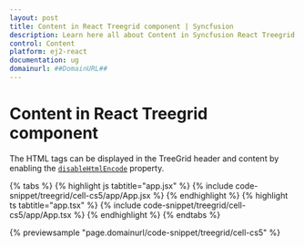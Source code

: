 ```yaml
---
layout: post
title: Content in React Treegrid component | Syncfusion
description: Learn here all about Content in Syncfusion React Treegrid component of Syncfusion Essential JS 2 and more.
control: Content 
platform: ej2-react
documentation: ug
domainurl: ##DomainURL##
---
```


# Content in React Treegrid component

The HTML tags can be displayed in the TreeGrid header and content by enabling the [`disableHtmlEncode`](https://ej2.syncfusion.com/react/documentation/api/treegrid/column/#disablehtmlencode) property.

{% tabs %}
{% highlight js tabtitle="app.jsx" %}
{% include code-snippet/treegrid/cell-cs5/app/App.jsx %}
{% endhighlight %}
{% highlight ts tabtitle="app.tsx" %}
{% include code-snippet/treegrid/cell-cs5/app/App.tsx %}
{% endhighlight %}
{% endtabs %}

 {% previewsample "page.domainurl/code-snippet/treegrid/cell-cs5" %}